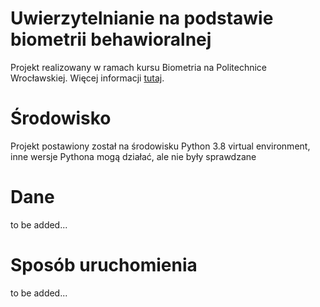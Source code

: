 # Uwierzytelnianie na podstawie biometrii behawioralnej

Projekt realizowany w ramach kursu Biometria na Politechnice Wrocławskiej. Więcej informacji [tutaj](https://www.syga.ai.pwr.edu.pl/courses/bio/P2.pdf).


# Środowisko

Projekt postawiony został na środowisku Python 3.8 virtual environment, inne wersje Pythona mogą działać, ale nie były sprawdzane

# Dane

to be added...

# Sposób uruchomienia

to be added...